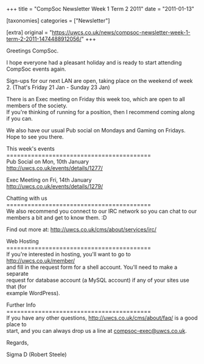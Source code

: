 +++
title = "CompSoc Newsletter Week 1 Term 2 2011"
date = "2011-01-13"

[taxonomies]
categories = ["Newsletter"]

[extra]
original = "https://uwcs.co.uk/news/compsoc-newsletter-week-1-term-2-2011-1474488912056/"
+++

Greetings CompSoc.

I hope everyone had a pleasant holiday and is ready to start attending CompSoc events again.

Sign-ups for our next LAN are open, taking place on the weekend of week 2. (That's Friday 21 Jan - Sunday 23 Jan)

There is an Exec meeting on Friday this week too, which are open to all members of the society.  
If you're thinking of running for a position, then I recommend coming along if you can.

We also have our usual Pub social on Mondays and Gaming on Fridays. Hope to see you there.

This week's events  
\=========================================  
Pub Social on Mon, 10th January  
http://uwcs.co.uk/events/details/1277/

Exec Meeting on Fri, 14th January  
http://uwcs.co.uk/events/details/1279/

Chatting with us  
\=========================================  
We also recommend you connect to our IRC network so you can chat to our  
members a bit and get to know them. :D

Find out more at: http://uwcs.co.uk/cms/about/services/irc/

Web Hosting  
\=========================================  
If you're interested in hosting, you'll want to go to http://uwcs.co.uk/member/  
and fill in the request form for a shell account. You'll need to make a separate  
request for database account (a MySQL account) if any of your sites use that (for  
example WordPress).

Further Info  
\=========================================  
If you have any other questions, http://uwcs.co.uk/cms/about/faq/ is a good place to  
start, and you can always drop us a line at compsoc-exec@uwcs.co.uk.

Regards,

Sigma D (Robert Steele)

